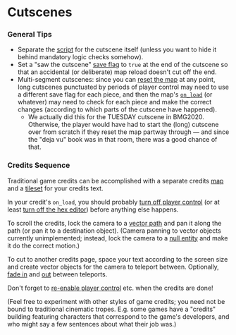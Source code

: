 # Cutscenes

### General Tips

- Separate the [script](../scripts) for the cutscene itself (unless you want to hide it behind mandatory logic checks somehow).
- Set a "saw the cutscene" [save flag](../scripts/variables.md#save-flags) to `true` at the end of the cutscene so that an accidental (or deliberate) map reload doesn't cut off the end.
- Multi-segment cutscenes: since you can [reset the map](../maps/map_loads) at any point, long cutscenes punctuated by periods of player control may need to use a different save flag for each piece, and then the map's [`on_load`](../scripts/on_load) (or whatever) may need to check for each piece and make the correct changes (according to which parts of the cutscene have happened).
	- We actually did this for the TUESDAY cutscene in BMG2020. Otherwise, the player would have had to start the (long) cutscene over from scratch if they reset the map partway through — and since the "deja vu" book was in that room, there was a good chance of that.
### Credits Sequence

Traditional game credits can be accomplished with a separate credits [map](../maps) and a [tileset](../Tilesets) for your credits text.

In your credit's `on_load`, you should probably [turn off player control](../actions/SET_PLAYER_CONTROL) (or at least [turn off the hex editor](../actions/SET_HEX_EDITOR_STATE)) before anything else happens.

To scroll the credits, lock the camera to a [vector path](../maps/vector_objects) and pan it along the path (or pan it to a destination object). (Camera panning to vector objects currently unimplemented; instead, lock the camera to a [null entity](../entities/entity_types#null-entity) and make it do the correct motion.)

To cut to another credits page, space your text according to the screen size and create vector objects for the camera to teleport between. Optionally, [fade in](../actions/SCREEN_FADE_IN) and [out](../actions/SCREEN_FADE_OUT) between teleports.

Don't forget to [re-enable player control](../actions/SET_PLAYER_CONTROL) etc. when the credits are done!

(Feel free to experiment with other styles of game credits; you need not be bound to traditional cinematic tropes. E.g. some games have a "credits" building featuring characters that correspond to the game's developers, and who might say a few sentences about what their job was.)
